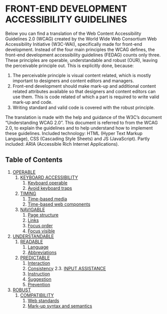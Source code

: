 # FRONT-END DEVELOPMENT ACCESSIBILITY GUIDELINES
Below you can find a translation of the Web Content Accessibility Guidelines 2.0 (WCAG) created by the World Wide Web Consortium Web Accessibility Initiative (W3C-WAI), 
specifically made for front-end development. Instead of the four main principles the WCAG defines, the front-end development accessibility guidelines (FEDAG) counts only three.
These principles are operable, understandable and robust (OUR), leaving the perceivable principle out. This is explicitly done, because:

1.	The perceivable principle is visual content related, which is mostly important to designers and content editors and managers.
2.	Front-end development should make mark-up and additional content related attributes available so that designers and content editors can use them. 
    This is code related of which a part is required to write valid mark-up and code.
3.	Writing standard and valid code is covered with the robust principle.

The translation is made with the help and guidance of the W3C’s document “Understanding WCAG 2.0”. This document is referred to from the WCAG 2.0, 
to explain the guidelines and to help understand how to implement these guidelines. Included technology: HTML (Hyper Text Markup Language), CSS (Cascading Style Sheets) and JS (JavaScript). 
Partly included: ARIA (Accessible Rich Internet Applications).

## Table of Contents
1. [OPERABLE]()
    1. [KEYBOARD ACCESSIBILITY]()
        1. [Keyboard operable]()
        2. [Avoid keyboard traps]()
    2. [TIMING]()
        1. [Time-based media]()
        2. [Time-based web components]()
    3. [NAVIGABLE]()
        1. [Page structure]()
        2. [Links]()
        3. [Focus order]()
        4. [Focus visible]()
2. [UNDERSTANDABLE]()
    1. [READABLE]()
        1. [Language]()
        2. [Abbreviations]()
    2. [PREDICTABLE]()
        1. [Interaction]()
        2. [Consistency]()
    2.3. [INPUT ASSISTANCE]()
        1. [Instruction]()
        2. [Suggestion]()
        3. [Prevention]()
3. [ROBUST]()
    1. [COMPATIBILITY]()
        1. [Web standards]()
        2. [Mark-up syntax and semantics]()

